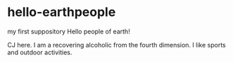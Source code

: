 # hello-earthpeople
my first suppository
Hello people of earth!

CJ here. I am a recovering alcoholic from the fourth dimension. I like sports and outdoor activities. 
